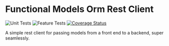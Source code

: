 # Functional Models Orm Rest Client

![Unit Tests](https://github.com/monolithst/functional-models-orm-rest-client/actions/workflows/ut.yml/badge.svg?branch=master)
![Feature Tests](https://github.com/monolithst/functional-models-orm-rest-client/actions/workflows/feature.yml/badge.svg?branch=master)
[![Coverage Status](https://coveralls.io/repos/github/monolithst/functional-models-orm-rest-client/badge.svg?branch=master)](https://coveralls.io/github/monolithst/functional-models-orm-rest-client?branch=master)

A simple rest client for passing models from a front end to a backend, super seamlessly.
